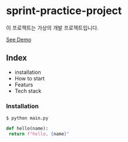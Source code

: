 # sprint-practice-project

이 프로젝트는 가상의 개발 프로젝트입니다. 

[See Demo](http://www.google.com)

## Index

- installation
- How to start
- Featurs
- Tech stack

### Installation

```Shell
$ python main.py
```

```python
def hello(name):
 return f"hello, {name}"
```
